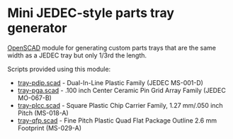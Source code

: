 # Mini JEDEC-style parts tray generator

[OpenSCAD](https://openscad.org/) module for generating custom parts trays
that are the same width as a JEDEC tray but only 1/3rd the length.

Scripts provided using this module:
* [tray-pdip.scad](tray-pdip.scad) - Dual-In-Line Plastic Family (JEDEC MS-001-D)
* [tray-pga.scad](tray-pga.scad) - .100 inch Center Ceramic Pin Grid Array Family (JEDEC MO-067-B)
* [tray-plcc.scad](tray-plcc.scad) - Square Plastic Chip Carrier Family, 1.27 mm/.050 inch Pitch (MS-018-A)
* [tray-qfp.scad](tray-qfp.scad) - Fine Pitch Plastic Quad Flat Package Outline 2.6 mm Footprint (MS-029-A)
